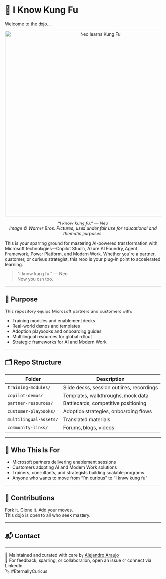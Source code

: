 # 🥋 I Know Kung Fu

Welcome to the dojo...

<p align="center">
  <img src="https://i.ytimg.com/vi/e9aSRrR2vqM/maxresdefault.jpg" alt="Neo learns Kung Fu" width="600"/>
</p>

<p align="center"><em>“I know kung fu.” — Neo<br>
Image © Warner Bros. Pictures, used under fair use for educational and thematic purposes.</em></p>

This is your sparring ground for mastering AI-powered transformation with Microsoft technologies—Copilot Studio, Azure AI Foundry, Agent Framework, Power Platform, and Modern Work. Whether you're a partner, customer, or curious strategist, this repo is your plug-in point to accelerated learning.

> “I know kung fu.” — Neo  
> Now you can too.

---

## 🎯 Purpose

This repository equips Microsoft partners and customers with:
- Training modules and enablement decks
- Real-world demos and templates
- Adoption playbooks and onboarding guides
- Multilingual resources for global rollout
- Strategic frameworks for AI and Modern Work

---

## 🗂️ Repo Structure

| Folder | Description |
|--------|-------------|
| `training-modules/` | Slide decks, session outlines, recordings |
| `copilot-demos/` | Templates, walkthroughs, mock data |
| `partner-resources/` | Battlecards, competitive positioning |
| `customer-playbooks/` | Adoption strategies, onboarding flows |
| `multilingual-assets/` | Translated materials |
| `community-links/` | Forums, blogs, videos |

---

## 🧠 Who This Is For

- Microsoft partners delivering enablement sessions
- Customers adopting AI and Modern Work solutions
- Trainers, consultants, and strategists building scalable programs
- Anyone who wants to move from “I’m curious” to “I know kung fu”

---

## 🤝 Contributions

Fork it. Clone it. Add your moves.  
This dojo is open to all who seek mastery.

---

## 📬 Contact

---

🧠 Maintained and curated with care by [Alejandro Araujo](https://www.linkedin.com/in/a2araujo)  
💬 For feedback, sparring, or collaboration, open an issue or connect via LinkedIn.  
🏷️ #EternallyCurious
